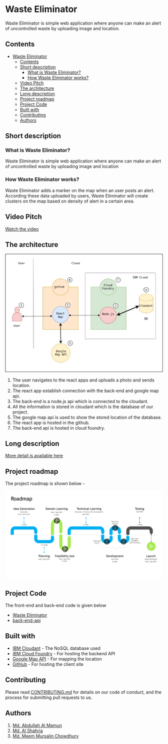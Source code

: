 
# Waste Eliminator


Waste Eliminator is simple web application where anyone can make an alert of uncontrolled waste by uploading image and location.

## Contents

- [Waste Eliminator](#waste-eliminator)
  - [Contents](#contents)
  - [Short description](#short-description)
    - [What is Waste Eliminator?](#what-is-waste-eliminator)
    - [How Waste Eliminator works?](#how-waste-eliminator-works)
  - [Video Pitch](#video-pitch)
  - [The architecture](#the-architecture)
  - [Long description](#long-description)
  - [Project roadmap](#project-roadmap)
  - [Project Code](#project-code)
  - [Built with](#built-with)
  - [Contributing](#contributing)
  - [Authors](#authors)

## Short description

### What is Waste Eliminator?

Waste Eliminator is simple web application where anyone can make an alert of uncontrolled waste by uploading image and location

### How Waste Eliminator works?

Waste Eliminator adds a marker on the map when an user posts an alert. According these data uploaded by users, Waste Eliminator will create clusters on the map based on density of alert in a certain area.


## Video Pitch
[Watch the video](https://www.youtube.com/watch?v=DKYzY-z72T0)

## The architecture
![DiagramOfArchitercutre.jpg](./public/DiagramOfArchitercutre.jpg )

1. The user navigates to the react apps and uploads a photo and sends location.
2. The react app establish connection with the back-end and google map api.
3. The back-end is a node.js api which is connected to the cloudant.
4. All the information is stored in cloudant which is the database of our project.
5. The google map api is used to show the stored location of the database.
6. The react app is hosted in the github.
7. The back-end api is hosted in cloud foundry.

## Long description

[More detail is available here](./description.md)

## Project roadmap

The project roadmap is shown below -

![Roadmap](./public/Roadmap.jpg)

## Project Code

The front-end and back-end code is given below

- [Waste Eliminator](/)
- [back-end-api](./back-end/)

## Built with

- [IBM Cloudant](https://cloud.ibm.com/catalog?search=cloudant#search_results) - The NoSQL database used
- [IBM Cloud Foundry](https://cloud.ibm.com/catalog?search=Cloud%20Foundry#search_results) - For hosting the backend API
- [Google Map API](https://developers.google.com/maps/gmp-get-started) - For mapping the location
- [GitHub](https://github.com) - For hosting the client site

## Contributing

Please read [CONTRIBUTING.md](CONTRIBUTING.md) for details on our code of conduct, and the process for submitting pull requests to us.

## Authors
1. [Md. Abdullah Al Mamun](https://github.com/mamuncseru)
2. [Md. Al Shahria](https://github.com/ShahriarRu)
3. [Md. Meem Mursalin Chowdhury](https://github.com/mursalin117)

